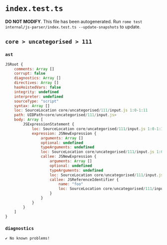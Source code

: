 # `index.test.ts`

**DO NOT MODIFY**. This file has been autogenerated. Run `rome test internal/js-parser/index.test.ts --update-snapshots` to update.

## `core > uncategorised > 111`

### `ast`

```javascript
JSRoot {
	comments: Array []
	corrupt: false
	diagnostics: Array []
	directives: Array []
	hasHoistedVars: false
	integrity: undefined
	interpreter: undefined
	sourceType: "script"
	syntax: Array []
	loc: SourceLocation core/uncategorised/111/input.js 1:0-1:11
	path: UIDPath<core/uncategorised/111/input.js>
	body: Array [
		JSExpressionStatement {
			loc: SourceLocation core/uncategorised/111/input.js 1:0-1:11
			expression: JSNewExpression {
				arguments: Array []
				optional: undefined
				typeArguments: undefined
				loc: SourceLocation core/uncategorised/111/input.js 1:0-1:11
				callee: JSNewExpression {
					arguments: Array []
					optional: undefined
					typeArguments: undefined
					loc: SourceLocation core/uncategorised/111/input.js 1:4-1:11
					callee: JSReferenceIdentifier {
						name: "foo"
						loc: SourceLocation core/uncategorised/111/input.js 1:8-1:11 (foo)
					}
				}
			}
		}
	]
}
```

### `diagnostics`

```
✔ No known problems!

```
